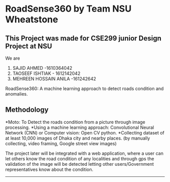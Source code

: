 # RoadSense360 by Team NSU Wheatstone 


## This Project was made for CSE299 junior Design Project at NSU 

We are

1. SAJID AHMED -1610364042
2. TAOSEEF ISHTIAK - 1612142042
3. MEHREEN HOSSAIN ANILA -161242642

RoadSense360: A machine learning approach to detect roads condition and anomalies.

## Methodology

*Moto: To Detect the roads condition from a picture through image processing.
*Using a machine learning approach: Convolutional Neural Network (CNN) or Computer vision: Open CV python. 
*Collecting dataset of at least 10,000 images of Dhaka city and nearby places. (by manually collecting, video framing, Google street view images)

The project later will be integrated with a web application, where a user can let others know the road condition of any localities and through gps the validation of the image will be detected letting other users/Government representatives know about the condition. 
***
